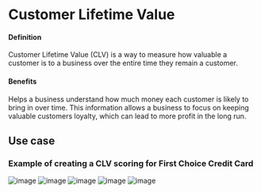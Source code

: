 # Customer Lifetime Value
#### Definition
Customer Lifetime Value (CLV) is a way to measure how valuable a customer is to a business over the entire time they remain a customer.

#### Benefits
Helps a business understand how much money each customer is likely to bring in over time. This information allows a business to focus on keeping valuable customers loyalty, which can lead to more profit in the long run.

## Use case
### Example of creating a CLV scoring for First Choice Credit Card
![image](https://github.com/AsmaMora/MADT8101/assets/132048257/9c53dcf9-b8ba-462b-abcc-1856fcaed9dd)
![image](https://github.com/AsmaMora/MADT8101/assets/132048257/bbb907c7-f333-4f0d-9894-5d92a401dcc1)
![image](https://github.com/AsmaMora/MADT8101/assets/132048257/71cf1179-8207-43df-a02e-8b5ef72f00bf)
![image](https://github.com/AsmaMora/MADT8101/assets/132048257/425695d6-03fb-43b8-a141-6d21a9e84a61)
![image](https://github.com/AsmaMora/MADT8101/assets/132048257/7f501a94-f665-45e7-9aee-957eb9d49d39)

